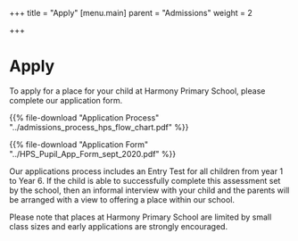+++
title = "Apply"
[menu.main]
parent = "Admissions"
weight = 2

+++
# Apply

To apply for a place for your child at Harmony Primary School, please complete our application form.

{{% file-download "Application Process" "../admissions_process_hps_flow_chart.pdf" %}}

{{% file-download "Application Form" "../HPS_Pupil_App_Form_sept_2020.pdf" %}}

Our applications process includes an Entry Test for all children from year 1 to Year 6. If the child is able to successfully complete this assessment set by the school, then an informal interview with your child and the parents will be arranged with a view to offering a place within our school.

Please note that places at Harmony Primary School are limited by small class sizes and early applications are strongly encouraged.